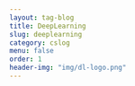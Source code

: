 ```yaml
---
layout: tag-blog
title: DeepLearning
slug: deeplearning
category: cslog
menu: false
order: 1
header-img: "img/dl-logo.png"
---
```

